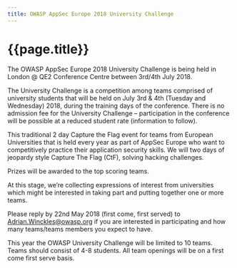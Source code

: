 ```yaml
---
title: OWASP AppSec Europe 2018 University Challenge
---
```

# {{page.title}}


The OWASP AppSec Europe 2018 University Challenge is being held in London @ QE2 Conference Centre between 3rd/4th July 2018.

The University Challenge is a competition among teams comprised of university students that will be held on July 3rd & 4th  (Tuesday and Wednesday) 2018, during the training days of the conference. There is no admission fee for the University Challenge – participation in the conference will be possible at a reduced student rate (information to follow).

This traditional 2 day Capture the Flag event for teams from European Universities that is held every year as part of AppSec Europe who want to competitively practice their application security skills.  We will two days of jeopardy style  Capture The Flag (CtF), solving hacking challenges.

Prizes will be awarded to the top scoring teams.

At this stage, we’re collecting expressions of interest from universities which might be interested in taking part and putting together one or more teams.

Please reply by 22nd May 2018 (first come, first served) to [Adrian.Winckles@owasp.org](Adrian.Winckles@owasp.org) if you are interested in participating and how many teams/teams members you expect to have.

This year the OWASP University Challenge will be limited to 10 teams. Teams should consist of 4-8 students. All team openings will be on a first come first serve basis.
